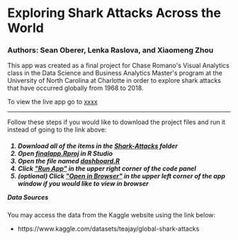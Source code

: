 # Exploring Shark Attacks Across the World

### Authors: Sean Oberer, Lenka Raslova, and Xiaomeng Zhou

This app was created as a final project for Chase Romano's Visual Analytics class in the Data Science and Business Analytics Master's program at the University of North Carolina at Charlotte in order to explore shark attacks that have occurred globally from 1968 to 2018.

To view the live app go to <ins>xxxx</ins>

<hr>

<h7> Follow these steps if you would like to download the project files and run it instead of going to the link above: <h5>
<ol>
  <li>Download all of the items in the <ins>Shark-Attacks</ins> folder</li>
  <li>Open <ins>finalapp.Rproj</ins> in R Studio</li>
  <li>Open the file named <ins>dashboard.R</ins></li>
  <li>Click <ins>"Run App"</ins> in the upper right corner of the code panel</li>
  <li>(optional) Click <ins>"Open in Browser"</ins> in the upper left corner of the app window if you would like to view in browser</li>
</ol>


<h7>Data Sources</h5>

You may access the data from the Kaggle website using the link below:
<ul>
  <li>https://www.kaggle.com/datasets/teajay/global-shark-attacks</li>
 </ul>
